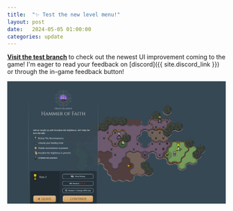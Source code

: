 ```yaml
---
title:  "✨ Test the new level menu!"
layout: post
date:   2024-05-05 01:00:00
categories: update
---
```


**[Visit the test branch](https://www.konkr.io/releases/dev/test-level-detail-menu/)** to check out the newest UI improvement coming to the game!
I'm eager to read your feedback on [discord]({{ site.discord_link }}) or through the in-game feedback button!

<!-- excerpt-end -->

![Level menu](/img/blog/level-detail-menu.png)
